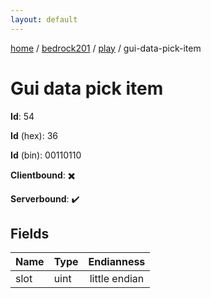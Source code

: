 ```yaml
---
layout: default
---
```


[home](/)  /  [bedrock201](/protocol/bedrock201)  /  [play](/protocol/bedrock201/play)  /  gui-data-pick-item

# Gui data pick item

**Id**: 54

**Id** (hex): 36

**Id** (bin): 00110110

**Clientbound**: ✖️

**Serverbound**: ✔️

## Fields

Name | Type | Endianness
---|---|:---:
slot | uint | little endian

